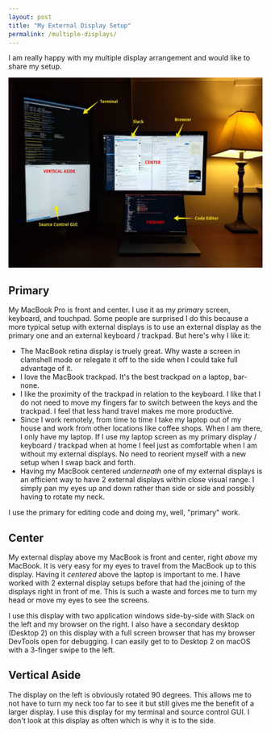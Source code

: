 ```yaml
---
layout: post
title: "My External Display Setup"
permalink: /multiple-displays/
---
```

I am really happy with my multiple display arrangement and would like to share my setup.

![Windows 95 CD-ROM](/media/multiple-displays.jpg)

## Primary

My MacBook Pro is front and center.  I use it as my _primary_ screen, keyboard, and touchpad.  Some people are surprised I do this because a more typical setup with external displays is to use an external display as the primary one and an external keyboard / trackpad.  But here's why I like it:

- The MacBook retina display is truely great.  Why waste a screen in clamshell mode or relegate it off to the side when I could take full advantage of it.
- I love the MacBook trackpad.  It's the best trackpad on a laptop, bar-none.
- I like the proximity of the trackpad in relation to the keyboard.  I like that I do not need to move my fingers far to switch between the keys and the trackpad.  I feel that less hand travel makes me more productive.
- Since I work remotely, from time to time I take my laptop out of my house and work from other locations like coffee shops.  When I am there, I only have my laptop.  If I use my laptop screen as my primary display / keyboard / trackpad when at home I feel just as comfortable when I am without my external displays.  No need to reorient myself with a new setup when I swap back and forth.
- Having my MacBook centered _underneath_ one of my external displays is an efficient way to have 2 external displays within close visual range.  I simply pan my eyes up and down rather than side or side and possibly having to rotate my neck.

I use the primary for editing code and doing my, well, "primary" work.

## Center


My external display above my MacBook is front and center, right _above_ my MacBook.  It is very easy for my eyes to travel from the MacBook up to this display.  Having it _centered_ above the laptop is important to me.  I have worked with 2 external display setups before that had the joining of the displays right in front of me.  This is such a waste and forces me to turn my head or move my eyes to see the screens.

I use this display with two application windows side-by-side with Slack on the left and my browser on the right.  I also have a secondary desktop (Desktop 2) on this display with a full screen browser that has my browser DevTools open for debugging.  I can easily get to to Desktop 2 on macOS with a 3-finger swipe to the left.

## Vertical Aside

The display on the left is obviously rotated 90 degrees.  This allows me to not have to turn my neck too far to see it but still gives me the benefit 
of a larger display.  I use this display for my terminal and source control GUI.  I don't look at this display as often which is why it is to the side.